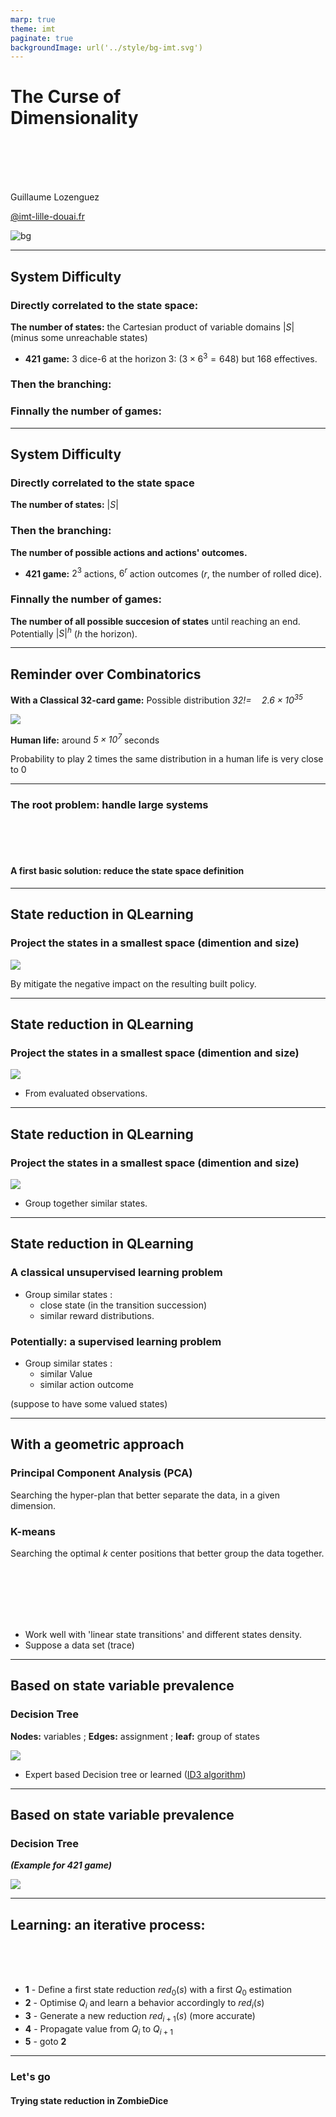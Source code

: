 ```yaml
---
marp: true
theme: imt
paginate: true
backgroundImage: url('../style/bg-imt.svg')
---
```


# The Curse of<br />Dimensionality

<br />
<br />
<br />
<br />

Guillaume Lozenguez

[@imt-lille-douai.fr](mailto:guillaume.lozenguez@imt-lille-douai.fr)

![bg](../style/bg-tittle.svg)


---

## System Difficulty

### Directly correlated to the state space:

**The number of states:** the Cartesian product of variable domains $|S|$ <br /> (minus some unreachable states)

- **421 game:** $3$ dice-$6$ at the horizon $3$: $\left( 3 \times 6^3 = 648 \right)$ but $168$ effectives.

### Then the branching:

### Finnally the number of games:

---

## System Difficulty

### Directly correlated to the state space

**The number of states:** $|S|$

### Then the branching:

**The number of possible actions and actions' outcomes.**

- **421 game:** $2^3$ actions,  $6^r$ action outcomes ($r$, the number of rolled dice). 

### Finnally the number of games:

**The number of all possible succesion of states** until reaching an end.<br /> Potentially $|S|^h$ ($h$ the horizon).

---

## Reminder over Combinatorics

**With a Classical 32-card game:** Possible distribution *$32!= \quad 2.6 \times 10^{35}$*

![](../figs/32cartes.svg)

**Human life:** around *$5 \times 10^{7}$* seconds

Probability to play 2 times the same distribution in a human life is very close to 0

---

### The root problem: handle large systems

<br />
<br />
<br />

#### A first basic solution: reduce the state space definition

---
## State reduction in QLearning

### Project the states in a smallest space (dimention and size)

![](../figs/qlearning-arch.svg)

By mitigate the negative impact on the resulting built policy.

---
## State reduction in QLearning

### Project the states in a smallest space (dimention and size)

![](../figs/state-space.svg)

- From evaluated observations.

---
## State reduction in QLearning

### Project the states in a smallest space (dimention and size)

![](../figs/state-space-cluster.svg)

- Group together similar states.

---
## State reduction in QLearning

### A classical unsupervised learning problem

- Group similar states :
  * close state (in the transition succession)
  * similar reward distributions.

### Potentially: a supervised learning problem

- Group similar states :
  * similar Value
  * similar action outcome

 (suppose to have some valued states)

---

## With a geometric approach

### Principal Component Analysis (PCA)

Searching the hyper-plan that better separate the data, in a given dimension.

### K-means

Searching the optimal *k* center positions that better group the data together.

<br />
<br />
<br />
<br />
<br />

- Work well with 'linear state transitions' and different states density.
- Suppose a data set (trace)

---

## Based on state variable prevalence

### Decision Tree

**Nodes:** variables ; **Edges:** assignment ; **leaf:** group of states

![](../figs/decision-tree-grp.svg)

- Expert based Decision tree or learned ([ID3 algorithm](https://en.wikipedia.org/wiki/ID3_algorithm))

---

## Based on state variable prevalence

### Decision Tree

***(Example for 421 game)***

![](../figs/decision-tree-421.svg)

---

## Learning: an iterative process:

<br />
<br />
<br />

- **1** - Define a first state reduction $\mathit{red}_0(s)$ with a first $Q_0$ estimation
- **2** - Optimise $Q_i$ and learn a behavior accordingly to $\mathit{red}_i(s)$
- **3** - Generate a new reduction $\mathit{red}_{i+1}(s)$ (more accurate)
- **4** - Propagate value from $Q_i$ to $Q_{i+1}$ 
- **5** - goto **2**

---

### Let's go

#### Trying state reduction in ZombieDice

<!-- **ZombieDice:** <br />$3$ dice-$3$ in $3$ stocks (and $2$ scores:) $\left( 4^3\times7\times5\times4\times4\ (\times 2 \times 14) = 35 840\right)$ -->
